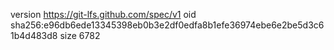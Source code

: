 version https://git-lfs.github.com/spec/v1
oid sha256:e96db6ede13345398eb0b3e2df0edfa8b1efe36974ebe6e2be5d3c61b4d483d8
size 6782
